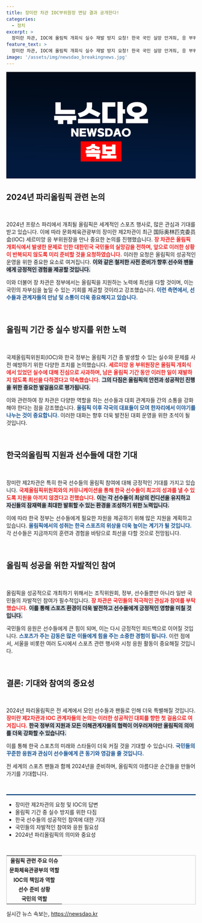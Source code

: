 ```yaml
---
title: 장미란 차관 IOC부위원장 면담 결과 공개한다!
categories:
  - 정치
excerpt: >
  장미란 차관, IOC에 올림픽 개회식 실수 재발 방지 요청! 한국 국민 실망 안겨줘, 응 부위원장 사과하며 개선 약속. 안전한 올림픽을 위해 함께 나아가자!
feature_text: >
  장미란 차관, IOC에 올림픽 개회식 실수 재발 방지 요청! 한국 국민 실망 안겨줘, 응 부위원장 사과하며 개선 약속. 안전한 올림픽을 위해 함께 나아가자!
image: '/assets/img/newsdao_breakingnews.jpg'
---
```


<p><img src="/assets/img/newsdao_breakingnews.jpg" alt="koreaapp 속보" /></p>

<h2 data-ke-size="size26">2024년 파리올림픽 관련 논의</h2>

<p data-ke-size="size16">&nbsp;</p>

<p>2024년 프랑스 파리에서 개최될 올림픽은 세계적인 스포츠 행사로, 많은 관심과 기대를 받고 있습니다. 이에 따라 문화체육관광부의 장미란 제2차관이 최근 国际奥林匹克委员会(IOC) 세르미앙 응 부위원장을 만나 중요한 논의를 진행했습니다. <b><span style="color: #ee2323;">장 차관은 올림픽 개회식에서 발생한 문제로 인한 대한민국 국민들의 실망감을 전하며, 앞으로 이러한 상황이 반복되지 않도록 미리 준비할 것을 요청하였습니다.</span></b> 이러한 요청은 올림픽의 성공적인 운영을 위한 중요한 요소로 여겨집니다. <b><span style="background-color: #21538527;">이와 같은 철저한 사전 준비가 향후 선수와 팬들에게 긍정적인 경험을 제공할 것입니다.</span></b> </p>

<p>이와 더불어 장 차관은 정부에서는 올림픽을 지원하는 노력에 최선을 다할 것이며, 이는 국민의 자부심을 높일 수 있는 기회를 제공할 것이라고 강조했습니다. <b><span style="color: #1a5490;">이런 측면에서, 선수들과 관계자들의 만남 및 소통이 더욱 중요해지고 있습니다.</span></b></p>

<p data-ke-size="size16">&nbsp;</p>

<h2 data-ke-size="size26">올림픽 기간 중 실수 방지를 위한 노력</h2>

<p data-ke-size="size16">&nbsp;</p>

<p>국제올림픽위원회(IOC)와 한국 정부는 올림픽 기간 중 발생할 수 있는 실수와 문제를 사전 예방하기 위한 다양한 조치를 논의했습니다. <b><span style="color: #ee2323;">세르미앙 응 부위원장은 올림픽 개회식에서 있었던 실수에 대해 진심으로 사과하며, 남은 올림픽 기간 동안 이러한 일이 재발하지 않도록 최선을 다하겠다고 약속했습니다.</span></b> <b><span style="background-color: #21538527;">그의 다짐은 올림픽의 안전과 성공적인 진행을 위한 중요한 발걸음으로 평가됩니다.</span></b> </p>

<p>이와 관련하여 장 차관은 다양한 역할을 하는 선수들과 대회 관계자들 간의 소통을 강화해야 한다는 점을 강조했습니다. <b><span style="color: #1a5490;">올림픽 이후 각국의 대표들이 모여 한자리에서 이야기를 나누는 것이 중요합니다.</span></b> 이러한 대화는 향후 더욱 발전된 대회 운영을 위한 초석이 될 것입니다.</p>

<p data-ke-size="size16">&nbsp;</p>

<h2 data-ke-size="size26">한국의올림픽 지원과 선수들에 대한 기대</h2>

<p data-ke-size="size16">&nbsp;</p>

<p>장미란 제2차관은 특히 한국 선수들의 올림픽 참여에 대해 긍정적인 기대를 가지고 있습니다. <b><span style="color: #ee2323;">국제올림픽위원회와의 커뮤니케이션을 통해 한국 선수들이 최고의 성과를 낼 수 있도록 지원을 아끼지 않겠다고 전했습니다.</span></b> <b><span style="background-color: #21538527;">이는 각 선수들이 최상의 컨디션을 유지하고 자신들의 잠재력을 최대한 발휘할 수 있는 환경을 조성하기 위한 노력입니다.</span></b> </p>

<p>이에 따라 한국 정부는 선수들에게 필요한 자원을 제공하기 위해 많은 지원을 계획하고 있습니다. <b><span style="color: #1a5490;">올림픽에서의 성취는 한국 스포츠의 위상을 더욱 높이는 계기가 될 것입니다.</span></b> 각 선수들은 지금까지의 훈련과 경험을 바탕으로 최선을 다할 것으로 전망됩니다.</p>

<p data-ke-size="size16">&nbsp;</p>

<h2 data-ke-size="size26">올림픽 성공을 위한 자발적인 참여</h2>

<p data-ke-size="size16">&nbsp;</p>

<p>올림픽을 성공적으로 개최하기 위해서는 조직위원회, 정부, 선수들뿐만 아니라 일반 국민들의 자발적인 참여가 필수적입니다. <b><span style="color: #ee2323;">장 차관은 국민들의 적극적인 관심과 참여를 부탁했습니다.</span></b> <b><span style="background-color: #21538527;">이를 통해 스포츠 환경이 더욱 발전하고 선수들에게 긍정적인 영향을 미칠 것입니다.</span></b> </p>

<p>국민들의 응원은 선수들에게 큰 힘이 되며, 이는 다시 긍정적인 피드백으로 이어질 것입니다. <b><span style="color: #1a5490;">스포츠가 주는 감동은 많은 이들에게 힘을 주는 소중한 경험이 됩니다.</span></b> 이런 점에서, 서울을 비롯한 여러 도시에서 스포츠 관련 행사와 시청 응원 활동이 중요해질 것입니다.</p>

<p data-ke-size="size16">&nbsp;</p>

<h2 data-ke-size="size26">결론: 기대와 참여의 중요성</h2>

<p data-ke-size="size16">&nbsp;</p>

<p>2024년 파리올림픽은 전 세계에서 모인 선수들과 팬들로 인해 더욱 특별해질 것입니다. <b><span style="color: #ee2323;">장미란 제2차관과 IOC 관계자들의 논의는 이러한 성공적인 대회를 향한 첫 걸음으로 여겨집니다.</span></b> <b><span style="background-color: #21538527;">한국 정부의 지원과 모든 이해관계자들의 협력이 어우러져야만 올림픽의 의미를 더욱 강화할 수 있습니다.</span></b> </p>

<p>이를 통해 한국 스포츠의 미래와 스타들이 더욱 커질 것을 기대할 수 있습니다. <b><span style="color: #1a5490;">국민들의 꾸준한 응원과 관심이 선수들에게 큰 동기와 영감을 줄 것입니다.</span></b> </p>

<p>전 세계의 스포츠 팬들과 함께 2024년을 준비하며, 올림픽의 아름다운 순간들을 만들어가기를 기대합니다. </p>

<p data-ke-size="size16">&nbsp;</p>

<hr style="background-color: #215385; height: 3px; border: none;" /> 

<ul>
    <li>장미란 제2차관의 요청 및 IOC의 답변</li>
    <li>올림픽 기간 중 실수 방지를 위한 다짐</li>
    <li>한국 선수들의 성공적인 참여에 대한 기대</li>
    <li>국민들의 자발적인 참여와 응원 필요성</li>
    <li>2024년 파리올림픽의 의미와 중요성</li>
</ul>

<p data-ke-size="size16">&nbsp;</p>

<table style="width: 100%; border: 1px solid #ccc;">
    <tr>
        <td style="text-align: center; height: 17px;"><b>올림픽 관련 주요 이슈</b></td>
    </tr>
    <tr>
        <td style="text-align: center; height: 17px;"><b>문화체육관광부의 역할</b></td>
    </tr>
    <tr>
        <td style="text-align: center; height: 17px;"><b>IOC의 책임과 역할</b></td>
    </tr>
    <tr>
        <td style="text-align: center; height: 17px;"><b>선수 준비 상황</b></td>
    </tr>
    <tr>
        <td style="text-align: center; height: 17px;"><b>국민의 역할</b></td>
    </tr>
</table>
실시간 뉴스 속보는, <a href="https://newsdao.kr" rel="dofollow">https://newsdao.kr</a>


